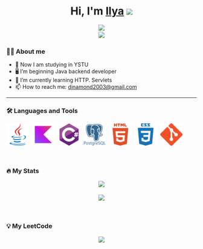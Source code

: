 <h1 align="center">Hi, I'm <a href="https://t.me/ilya2413" target="_blank">Ilya</a> 
<img src="https://github.com/blackcater/blackcater/raw/main/images/Hi.gif" height="32"/></h1>

<div align="center">
  <a href="https://git.io/typing-svg"><img src="https://readme-typing-svg.herokuapp.com?font=JetBrains+Mono&pause=1000&width=480&lines=Software+engineering+student+from+Russia"/></a>
</div>

<div align="center">
  <img src="https://media.giphy.com/media/3kPDmoWdBpQPNhCnUG/giphy.gif" style="width: 60%; height: auto;"/>
</div>

### 👨‍💻 About me

- 🧑‍ Now I am studying in YSTU
- 🖥️ I’m beginning Java backend developer
- 🌱 I’m currently learning HTTP. Servlets
- 📫 How to reach me: <a href="mailto:dinamond2003@gmail.com">dinamond2003@gmail.com</a>

---

### :hammer_and_wrench: Languages and Tools
<div>
  <img src="https://github.com/devicons/devicon/blob/master/icons/java/java-original.svg" title="Java" alt="Java" width="60" height="60"/>&nbsp;
  <img src="https://github.com/devicons/devicon/blob/master/icons/kotlin/kotlin-original.svg" title="Kotlin" alt="Kotlin" width="60" height="60"/>&nbsp;
  <img src="https://github.com/devicons/devicon/blob/master/icons/csharp/csharp-original.svg" title="C#" alt="C#" width="60" height="60"/>&nbsp;
  <img src="https://github.com/devicons/devicon/blob/master/icons/postgresql/postgresql-plain-wordmark.svg" title="PostgreSQL"  alt="PostgreSQL" width="60" height="60"/>&nbsp;
  <img src="https://github.com/devicons/devicon/blob/master/icons/html5/html5-plain-wordmark.svg" title="HTML5" alt="HTML" width="60" height="60"/>&nbsp;
  <img src="https://github.com/devicons/devicon/blob/master/icons/css3/css3-plain-wordmark.svg"  title="CSS3" alt="CSS" width="60" height="60"/>&nbsp;
  <img src="https://github.com/devicons/devicon/blob/master/icons/git/git-plain.svg" title="Git" **alt="Git" width="60" height="60"/>
</div>

&nbsp;

### :fire: My Stats
<div align="center">
  <a href="https://git.io/streak-stats"><img src="https://github-readme-streak-stats.herokuapp.com/?user=IlyaPukhov&theme=dark" style="width: 50%; height: auto;"/></a>
  <br/>
  <br/>
  <a href="https://github.com/anuraghazra/github-readme-stats"><img src="https://github-readme-stats.vercel.app/api/top-langs/?username=IlyaPukhov&layout=compact&theme=dark" style="width: 40%; height: auto;"/></a>
</div>

&nbsp;

### :bulb: My LeetCode
<div align="center">
  <a href="https://github.com/KnlnKS/leetcode-stats"><img src="https://leetcode-stats-six.vercel.app/api?username=dinamond2003&theme=dark" align="center" style="width: 50%; height: auto;"/></a>
</div>

